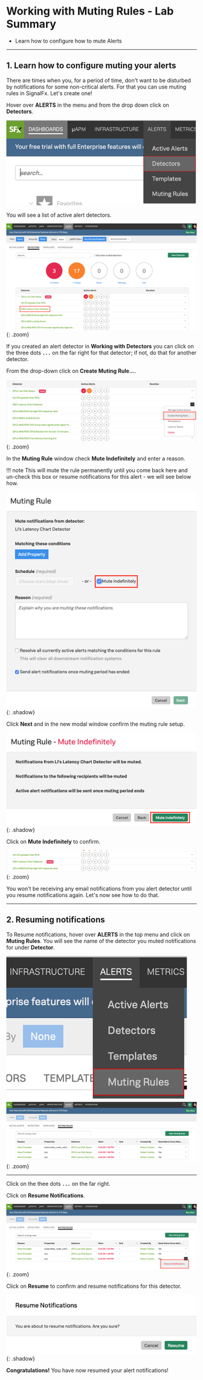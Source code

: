 # Working with Muting Rules - Lab Summary

* Learn how to configure how to mute Alerts
  
---

## 1. Learn how to configure muting your alerts

There are times when you, for a period of time, don't want to be disturbed by notifications for some non-critical alerts. For that you can use muting rules in SignalFx. Let's create one!

Hover over **ALERTS** in the menu and from the drop down click on **Detectors**.

![Detectors](../images/module2/M1-l2-10.png)

You will see a list of active alert detectors.

![Detectors](../images/module2/detector-list.png){: .zoom}

If you created an alert detector in **Working with Detectors** you can click on the three dots **`...`** on the far right for that detector; if not, do that for another detector.  

From the drop-down click on **Create Muting Rule...**.

![Create Muting Rule](../images/module2/create-muting-rule.png){: .zoom}

In the **Muting Rule** window check **Mute Indefinitely** and enter a reason.

!!! note
    This will mute the rule permanently until you come back here and un-check this box or resume notifications for this alert - we will see below how.

![Mute Indefinitely](../images/module2/mute-indefinitely.png){: .shadow}

Click **Next** and in the new modal window confirm the muting rule setup.

![Confirm Rule](../images/module2/confirm-rule.png){: .shadow}

Click on **Mute Indefinitely** to confirm.

![List muted rule](../images/module2/alert-muted.png){: .zoom}

You won't be receiving any email notifications from you alert detector until you resume notifications again. Let's now see how to do that.

---

## 2. Resuming notifications

To Resume notifications, hover over **ALERTS** in the top menu and click on **Muting Rules**. You will see the name of the detector you muted notifications for under **Detector**.

![Resume](../images/module2/M1-l3-6.png)
![Resume](../images/module2/muting-list.png){: .zoom}

---

Click on the thee dots **`...`** on the far right.

Click on **Resume Notifications**.

![Resume](../images/module2/resume-notifications.png){: .zoom}

Click on **Resume** to confirm and resume notifications for this detector.

![Resume](../images/module2/resume.png){: .shadow}

**Congratulations!** You have now resumed your alert notifications!
